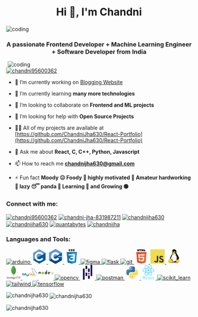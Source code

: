 
<h1 align="center">Hi 👋, I'm Chandni</h1>
<img align="center" alt="coding" width="800" src="https://wallpapercave.com/wp/wp6115045.jpg">
<h3 align="center">A passionate Frontend Developer + Machine Learning Engineer + Software Developer from India</h3>
<img align="right" alt="coding" width="500" src="https://user-images.githubusercontent.com/74038190/221352975-94759904-aa4c-4032-a8ab-b546efb9c478.gif">
<p align="left"> <a href="https://twitter.com/chandni95600362" target="blank"><img src="https://img.shields.io/twitter/follow/chandni95600362?logo=twitter&style=for-the-badge" alt="chandni95600362" /></a> </p>

- 🔭 I’m currently working on [Blogging Website](https://blogging-website-psi.vercel.app/)

- 🌱 I’m currently learning **many more technologies**

- 👯 I’m looking to collaborate on **Frontend and ML projects**

- 🤝 I’m looking for help with **Open Source Projects**

- 👨‍💻 All of my projects are available at [https://github.com/ChandniJha630/React-Portfolio](https://github.com/ChandniJha630/React-Portfolio)

- 💬 Ask me about **React, C, C++, Python, Javascript**

- 📫 How to reach me **chandnijha630@gmail.com**

- ⚡ Fun fact **Moody 😑 Foody 🥘 highly motivated 🤠 Amateur hardworking 🔨 lazy 😴 panda 🐼 Learning 🏹 and Growing 🟢**

<h3 align="left">Connect with me:</h3>
<p align="left">
<a href="https://twitter.com/chandni95600362" target="blank"><img align="center" src="https://raw.githubusercontent.com/rahuldkjain/github-profile-readme-generator/master/src/images/icons/Social/twitter.svg" alt="chandni95600362" height="30" width="40" /></a>
<a href="https://linkedin.com/in/chandni-jha-831987211" target="blank"><img align="center" src="https://raw.githubusercontent.com/rahuldkjain/github-profile-readme-generator/master/src/images/icons/Social/linked-in-alt.svg" alt="chandni-jha-831987211" height="30" width="40" /></a>
<a href="https://instagram.com/chandnijha630" target="blank"><img align="center" src="https://raw.githubusercontent.com/rahuldkjain/github-profile-readme-generator/master/src/images/icons/Social/instagram.svg" alt="chandnijha630" height="30" width="40" /></a>
<a href="https://medium.com/chandnijha630" target="blank"><img align="center" src="https://raw.githubusercontent.com/rahuldkjain/github-profile-readme-generator/master/src/images/icons/Social/medium.svg" alt="chandnijha630" height="30" width="40" /></a>
<a href="https://www.youtube.com/c/quantabytes" target="blank"><img align="center" src="https://raw.githubusercontent.com/rahuldkjain/github-profile-readme-generator/master/src/images/icons/Social/youtube.svg" alt="quantabytes" height="30" width="40" /></a>
<a href="https://www.leetcode.com/chandnijha" target="blank"><img align="center" src="https://raw.githubusercontent.com/rahuldkjain/github-profile-readme-generator/master/src/images/icons/Social/leet-code.svg" alt="chandnijha" height="30" width="40" /></a>
</p>

<h3 align="left">Languages and Tools:</h3>
<p align="left"> <a href="https://www.arduino.cc/" target="_blank" rel="noreferrer"> <img src="https://cdn.worldvectorlogo.com/logos/arduino-1.svg" alt="arduino" width="40" height="40"/> </a> <a href="https://www.cprogramming.com/" target="_blank" rel="noreferrer"> <img src="https://raw.githubusercontent.com/devicons/devicon/master/icons/c/c-original.svg" alt="c" width="40" height="40"/> </a> <a href="https://www.w3schools.com/cpp/" target="_blank" rel="noreferrer"> <img src="https://raw.githubusercontent.com/devicons/devicon/master/icons/cplusplus/cplusplus-original.svg" alt="cplusplus" width="40" height="40"/> </a> <a href="https://www.w3schools.com/css/" target="_blank" rel="noreferrer"> <img src="https://raw.githubusercontent.com/devicons/devicon/master/icons/css3/css3-original-wordmark.svg" alt="css3" width="40" height="40"/> </a> <a href="https://www.figma.com/" target="_blank" rel="noreferrer"> <img src="https://www.vectorlogo.zone/logos/figma/figma-icon.svg" alt="figma" width="40" height="40"/> </a> <a href="https://flask.palletsprojects.com/" target="_blank" rel="noreferrer"> <img src="https://www.vectorlogo.zone/logos/pocoo_flask/pocoo_flask-icon.svg" alt="flask" width="40" height="40"/> </a> <a href="https://git-scm.com/" target="_blank" rel="noreferrer"> <img src="https://www.vectorlogo.zone/logos/git-scm/git-scm-icon.svg" alt="git" width="40" height="40"/> </a> <a href="https://www.w3.org/html/" target="_blank" rel="noreferrer"> <img src="https://raw.githubusercontent.com/devicons/devicon/master/icons/html5/html5-original-wordmark.svg" alt="html5" width="40" height="40"/> </a> <a href="https://developer.mozilla.org/en-US/docs/Web/JavaScript" target="_blank" rel="noreferrer"> <img src="https://raw.githubusercontent.com/devicons/devicon/master/icons/javascript/javascript-original.svg" alt="javascript" width="40" height="40"/> </a> <a href="https://www.linux.org/" target="_blank" rel="noreferrer"> <img src="https://raw.githubusercontent.com/devicons/devicon/master/icons/linux/linux-original.svg" alt="linux" width="40" height="40"/> </a> <a href="https://www.mongodb.com/" target="_blank" rel="noreferrer"> <img src="https://raw.githubusercontent.com/devicons/devicon/master/icons/mongodb/mongodb-original-wordmark.svg" alt="mongodb" width="40" height="40"/> </a> <a href="https://www.mysql.com/" target="_blank" rel="noreferrer"> <img src="https://raw.githubusercontent.com/devicons/devicon/master/icons/mysql/mysql-original-wordmark.svg" alt="mysql" width="40" height="40"/> </a> <a href="https://nodejs.org" target="_blank" rel="noreferrer"> <img src="https://raw.githubusercontent.com/devicons/devicon/master/icons/nodejs/nodejs-original-wordmark.svg" alt="nodejs" width="40" height="40"/> </a> <a href="https://opencv.org/" target="_blank" rel="noreferrer"> <img src="https://www.vectorlogo.zone/logos/opencv/opencv-icon.svg" alt="opencv" width="40" height="40"/> </a> <a href="https://pandas.pydata.org/" target="_blank" rel="noreferrer"> <img src="https://raw.githubusercontent.com/devicons/devicon/2ae2a900d2f041da66e950e4d48052658d850630/icons/pandas/pandas-original.svg" alt="pandas" width="40" height="40"/> </a> <a href="https://postman.com" target="_blank" rel="noreferrer"> <img src="https://www.vectorlogo.zone/logos/getpostman/getpostman-icon.svg" alt="postman" width="40" height="40"/> </a> <a href="https://www.python.org" target="_blank" rel="noreferrer"> <img src="https://raw.githubusercontent.com/devicons/devicon/master/icons/python/python-original.svg" alt="python" width="40" height="40"/> </a> <a href="https://reactjs.org/" target="_blank" rel="noreferrer"> <img src="https://raw.githubusercontent.com/devicons/devicon/master/icons/react/react-original-wordmark.svg" alt="react" width="40" height="40"/> </a> <a href="https://scikit-learn.org/" target="_blank" rel="noreferrer"> <img src="https://upload.wikimedia.org/wikipedia/commons/0/05/Scikit_learn_logo_small.svg" alt="scikit_learn" width="40" height="40"/> </a> <a href="https://tailwindcss.com/" target="_blank" rel="noreferrer"> <img src="https://www.vectorlogo.zone/logos/tailwindcss/tailwindcss-icon.svg" alt="tailwind" width="40" height="40"/> </a> <a href="https://www.tensorflow.org" target="_blank" rel="noreferrer"> <img src="https://www.vectorlogo.zone/logos/tensorflow/tensorflow-icon.svg" alt="tensorflow" width="40" height="40"/> </a> </p>

<p><img align="left" src="https://github-readme-stats.vercel.app/api/top-langs?username=chandnijha630&show_icons=true&locale=en&layout=compact" alt="chandnijha630" /></p>

<p>&nbsp;<img align="center" src="https://github-readme-stats.vercel.app/api?username=chandnijha630&show_icons=true&locale=en" alt="chandnijha630" /></p>

<p><img align="center" src="https://github-readme-streak-stats.herokuapp.com/?user=chandnijha630&" alt="chandnijha630" /></p>

<!--

# Hi there 👋 I am Chandni 🌙 ! Naam Toh Suna hi Hoga 😆

### How Can I contribute to your Repo 

-> I can Train a Machine Learning 🤖 and Deep Learning Model 🎰 for you <br/>
-> I can Make 🍵 a React website 💌 <br/>
-> I can fix bugs 🐛 in C, C++, Javascript 🍵, Python 🐍<br/>
-> I can make beautiful 💕 UI/UX 💙 (check my portfolio to know the magic I could bring )<br/>
-> I can solve your logical 💡and analytical Problems 🧠<br/>
-> I can contribute to your DSA 🪜 codes. <br/>

### Wanna Motivate Me 

-> Star ⭐ my project ⚓<br/>
-> Provide me some goodies 💘<br/>
-> Follow🚶 me on Github <br/>

### What Attracts Me 

-> Kick in the work 👊<br/>

### More About Me

-> Moody 😑 Foody 🥘 highly motivated 🤠 Amateur hardworking 🔨 lazy  😴 panda 🐼 Learning 🏹 and Growing 🟢<br/>
-> Poetry 🖋️ is my way of expression 🦊<br/>
-> Open To work 💻🖱️<br/>


**ChandniJha630/ChandniJha630** is a ✨ _special_ ✨ repository because its `README.md` (this file) appears on your GitHub profile.

Here are some ideas to get you started:

- 🔭 I’m currently working on ...
- 🌱 I’m currently learning ...
- 👯 I’m looking to collaborate on ...
- 🤔 I’m looking for help with ...
- 💬 Ask me about ...
- 📫 How to reach me: ...
- 😄 Pronouns: ...
- ⚡ Fun fact: ...
-->
